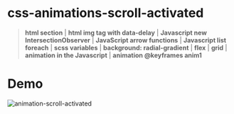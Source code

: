# css-animations-scroll-activated

> **html section** | **html img tag with data-delay** | **Javascript new IntersectionObserver** | **JavaScript arrow functions** | **Javascript list foreach** | **scss variables** | **background: radial-gradient** | **flex** | **grid** | **animation in the Javascript** | **animation @keyframes anim1**

# Demo
<img src="images/demo.gif" alt="animation-scroll-activated">